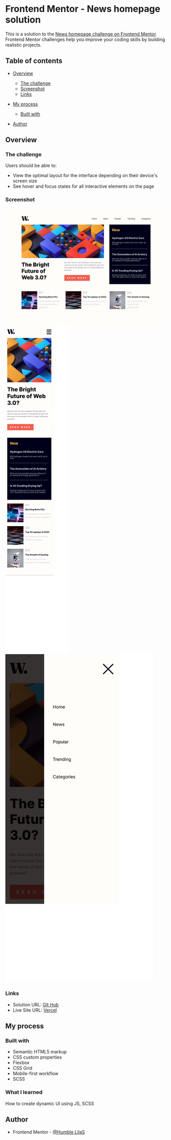 # Frontend Mentor - News homepage solution

This is a solution to the [News homepage challenge on Frontend Mentor](https://www.frontendmentor.io/challenges/news-homepage-H6SWTa1MFl). Frontend Mentor challenges help you improve your coding skills by building realistic projects. 

## Table of contents

- [Overview](#overview)
  - [The challenge](#the-challenge)
  - [Screenshot](#screenshot)
  - [Links](#links)
- [My process](#my-process)
  - [Built with](#built-with)

- [Author](#author)



## Overview

### The challenge

Users should be able to:

- View the optimal layout for the interface depending on their device's screen size
- See hover and focus states for all interactive elements on the page

### Screenshot

![](desktop.png)
![](mobile.png)
![](mobile-active.png)



### Links

- Solution URL: [Git Hub](https://github.com/humbl3LilaS/news-homepage-main.git)
- Live Site URL: [Vercel](https://news-homepage-main-blush-nu.vercel.app/)

## My process

### Built with

- Semantic HTML5 markup
- CSS custom properties
- Flexbox
- CSS Grid
- Mobile-first workflow
- SCSS



### What I learned

How to create dynamic UI using JS, SCSS


## Author


- Frontend Mentor - [@Humble LilaS](https://www.frontendmentor.io/profile/humbl3lalis)
